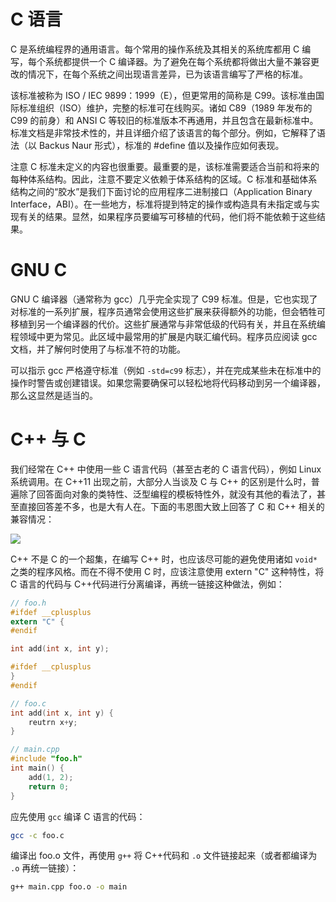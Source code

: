 # C 语言

C 是系统编程界的通用语言。每个常用的操作系统及其相关的系统库都用 C 编写，每个系统都提供一个 C 编译器。为了避免在每个系统都将做出大量不兼容更改的情况下，在每个系统之间出现语言差异，已为该语言编写了严格的标准。

该标准被称为 ISO / IEC 9899：1999（E），但更常用的简称是 C99。该标准由国际标准组织（ISO）维护，完整的标准可在线购买。诸如 C89（1989 年发布的 C99 的前身）和 ANSI C 等较旧的标准版本不再通用，并且包含在最新标准中。标准文档是非常技术性的，并且详细介绍了该语言的每个部分。例如，它解释了语法（以 Backus Naur 形式），标准的 #define 值以及操作应如何表现。

注意 C 标准未定义的内容也很重要。最重要的是，该标准需要适合当前和将来的每种体系结构。因此，注意不要定义依赖于体系结构的区域。C 标准和基础体系结构之间的“胶水”是我们下面讨论的应用程序二进制接口（Application Binary Interface，ABI）。在一些地方，标准将提到特定的操作或构造具有未指定或与实现有关的结果。显然，如果程序员要编写可移植的代码，他们将不能依赖于这些结果。

# GNU C

GNU C 编译器（通常称为 gcc）几乎完全实现了 C99 标准。但是，它也实现了对标准的一系列扩展，程序员通常会使用这些扩展来获得额外的功能，但会牺牲可移植到另一个编译器的代价。这些扩展通常与非常低级的代码有关，并且在系统编程领域中更为常见。此区域中最常用的扩展是内联汇编代码。程序员应阅读 gcc 文档，并了解何时使用了与标准不符的功能。

可以指示 gcc 严格遵守标准（例如 `-std=c99` 标志），并在完成某些未在标准中的操作时警告或创建错误。如果您需要确保可以轻松地将代码移动到另一个编译器，那么这显然是适当的。

# C++ 与 C

我们经常在 C++ 中使用一些 C 语言代码（甚至古老的 C 语言代码），例如 Linux 系统调用。在 C++11 出现之前，大部分人当谈及 C 与 C++ 的区别是什么时，普遍除了回答面向对象的类特性、泛型编程的模板特性外，就没有其他的看法了，甚至直接回答差不多，也是大有人在。下面的韦恩图大致上回答了 C 和 C++ 相关的兼容情况：

![](https://assets.ng-tech.icu/item/20230417213421.png)

C++ 不是 C 的一个超集，在编写 C++ 时，也应该尽可能的避免使用诸如 `void*` 之类的程序风格。而在不得不使用 C 时，应该注意使用 extern "C" 这种特性，将 C 语言的代码与 C++代码进行分离编译，再统一链接这种做法，例如：

```c
// foo.h
#ifdef __cplusplus
extern "C" {
#endif

int add(int x, int y);

#ifdef __cplusplus
}
#endif

// foo.c
int add(int x, int y) {
    reutrn x+y;
}

// main.cpp
#include "foo.h"
int main() {
    add(1, 2);
    return 0;
}
```

应先使用 `gcc` 编译 C 语言的代码：

```bash
gcc -c foo.c
```

编译出 foo.o 文件，再使用 `g++` 将 C++代码和 `.o` 文件链接起来（或者都编译为 `.o` 再统一链接）：

```bash
g++ main.cpp foo.o -o main
```
